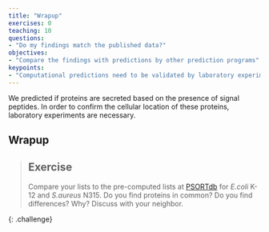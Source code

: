 ```yaml
---
title: "Wrapup"
exercises: 0
teaching: 10
questions:
- "Do my findings match the published data?"
objectives:
- "Compare the findings with predictions by other prediction programs"
keypoints:
- "Computational predictions need to be validated by laboratory experiments"
---
```


We predicted if proteins are secreted based on the presence of signal peptides. In order to confirm the cellular location of these proteins, laboratory experiments are necessary.

## Wrapup

> ## Exercise
> 
> Compare your lists to the pre-computed lists at [PSORTdb](http://db.psort.org/) for *E.coli* K-12 and *S.aureus* N315. Do you find proteins in common? Do you find differences? Why? Discuss with your neighbor.
>
>
{: .challenge}
